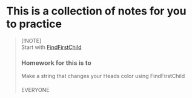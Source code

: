 # This is a collection of notes for you to practice <br />
 > [!NOTE]\
 > Start with
 > [FindFirstChild](https://github.com/Shimjapi/Notes/blob/main/FindFirstChild/All.lua) <br />
 > ### Homework for this is to
 > Make a string that changes your Heads color using FindFirstChild
 > ####
 > EVERYONE
 > ####
